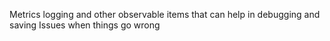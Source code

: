 Metrics logging and other observable items that can help in debugging and saving Issues when things go wrong